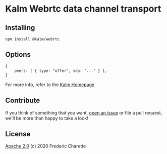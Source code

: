 # Kalm Webrtc data channel transport

## Installing

`npm install @kalm/webrtc`

## Options

```
{
    peers: [ { type: "offer", sdp: "..." } ],
}
```

For more info, refer to the [Kalm Homepage](https://github.com/kalm/kalm.js) 

## Contribute

If you think of something that you want, [open an issue](//github.com/kalm/kalm.js/issues/new) or file a pull request, we'll be more than happy to take a look!

## License 

[Apache 2.0](LICENSE) (c) 2020 Frederic Charette
